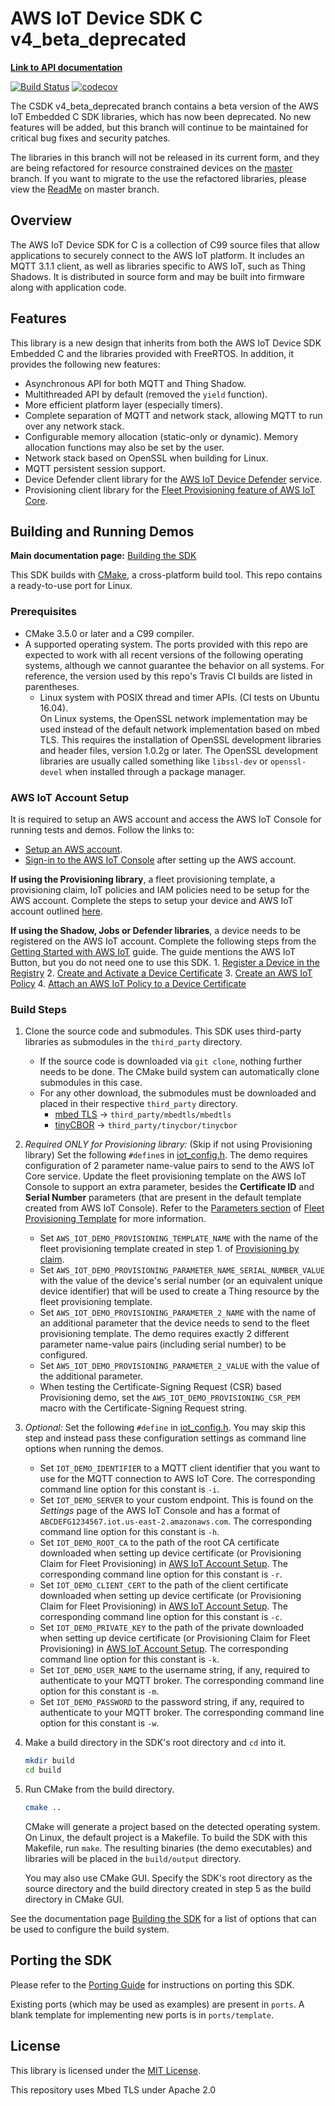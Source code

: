 # AWS IoT Device SDK C v4_beta_deprecated

**[Link to API documentation](https://docs.aws.amazon.com/freertos/latest/lib-ref/embedded-csdk/v4.0_beta_deprecated/lib-ref/index.html)**

[![Build Status](https://travis-ci.org/aws/aws-iot-device-sdk-embedded-C.svg?branch=v4_beta_deprecated)](https://travis-ci.org/aws/aws-iot-device-sdk-embedded-C)
[![codecov](https://codecov.io/gh/aws/aws-iot-device-sdk-embedded-C/branch/v4_beta_deprecated/graph/badge.svg)](https://codecov.io/gh/aws/aws-iot-device-sdk-embedded-C)

The CSDK v4_beta_deprecated branch contains a beta version of the AWS IoT Embedded C SDK libraries, which has now been deprecated. No new features will be added, but this branch will continue to be maintained for critical bug fixes and security patches.

The libraries in this branch will not be released in its current form, and they are being refactored for resource constrained devices on the [master](https://github.com/aws/aws-iot-device-sdk-embedded-C/tree/master) branch. If you want to migrate to the use the refactored libraries, please view the [ReadMe](https://github.com/aws/aws-iot-device-sdk-embedded-C/blob/master/README.md) on master branch.   

## Overview

The AWS IoT Device SDK for C is a collection of C99 source files that allow applications to securely connect to the AWS IoT platform. It includes an MQTT 3.1.1 client, as well as libraries specific to AWS IoT, such as Thing Shadows. It is distributed in source form and may be built into firmware along with application code.

## Features

This library is a new design that inherits from both the AWS IoT Device SDK Embedded C and the libraries provided with FreeRTOS. In addition, it provides the following new features:
- Asynchronous API for both MQTT and Thing Shadow.
- Multithreaded API by default (removed the `yield` function).
- More efficient platform layer (especially timers).
- Complete separation of MQTT and network stack, allowing MQTT to run over any network stack.
- Configurable memory allocation (static-only or dynamic). Memory allocation functions may also be set by the user.
- Network stack based on OpenSSL when building for Linux.
- MQTT persistent session support.
- Device Defender client library for the [AWS IoT Device Defender](https://docs.aws.amazon.com/iot/latest/developerguide/device-defender.html) service.
- Provisioning client library for the [Fleet Provisioning  feature
of AWS IoT Core](https://docs.aws.amazon.com/iot/latest/developerguide/provision-wo-cert.html).

## Building and Running Demos

**Main documentation page:** [Building the SDK](https://docs.aws.amazon.com/freertos/latest/lib-ref/c-sdk/main/building.html)

This SDK builds with [CMake](https://cmake.org/), a cross-platform build tool. This repo contains a ready-to-use port for Linux.

### Prerequisites
- CMake 3.5.0 or later and a C99 compiler.
- A supported operating system. The ports provided with this repo are expected to work with all recent versions of the following operating systems, although we cannot guarantee the behavior on all systems. For reference, the version used by this repo's Travis CI builds are listed in parentheses.
    - Linux system with POSIX thread and timer APIs. (CI tests on Ubuntu 16.04).<br>
    On Linux systems, the OpenSSL network implementation may be used instead of the default network implementation based on mbed TLS. This requires the installation of OpenSSL development libraries and header files, version 1.0.2g or later. The OpenSSL development libraries are usually called something like `libssl-dev` or `openssl-devel` when installed through a package manager.

### AWS IoT Account Setup
It is required to setup an AWS account and access the AWS IoT Console for running tests and demos. Follow the links to: 
- [Setup an AWS account](https://docs.aws.amazon.com/iot/latest/developerguide/iot-console-signin.html). 
- [Sign-in to the AWS IoT Console](https://docs.aws.amazon.com/iot/latest/developerguide/iot-console-signin.html) after setting up the AWS account.

<b>If using the Provisioning library</b>, a fleet provisioning template, a provisioning claim, IoT policies and IAM policies need to be setup for the AWS account. Complete the steps to setup your device and AWS IoT account outlined [here](https://docs.aws.amazon.com/iot/latest/developerguide/provision-wo-cert.html#use-claim).

<b>If using the Shadow, Jobs or Defender libraries</b>, a device needs to be registered on the AWS IoT account. Complete the following steps from the [Getting Started with AWS IoT](https://docs.aws.amazon.com/iot/latest/developerguide/iot-gs.html) guide. The guide mentions the AWS IoT Button, but you do not need one to use this SDK.
    1. [Register a Device in the Registry](https://docs.aws.amazon.com/iot/latest/developerguide/register-device.html)
    2. [Create and Activate a Device Certificate](https://docs.aws.amazon.com/iot/latest/developerguide/create-device-certificate.html)
    3. [Create an AWS IoT Policy](https://docs.aws.amazon.com/iot/latest/developerguide/create-iot-policy.html)
    4. [Attach an AWS IoT Policy to a Device Certificate](https://docs.aws.amazon.com/iot/latest/developerguide/attach-policy-to-certificate.html)

### Build Steps
1. Clone the source code and submodules. This SDK uses third-party libraries as submodules in the `third_party` directory.
    - If the source code is downloaded via `git clone`, nothing further needs to be done. The CMake build system can automatically clone submodules in this case.
    - For any other download, the submodules must be downloaded and placed in their respective `third_party` directory.
        - [mbed TLS](https://github.com/ARMmbed/mbedtls/tree/mbedtls-2.17) → `third_party/mbedtls/mbedtls`
        - [tinyCBOR](https://github.com/intel/tinycbor) → `third_party/tinycbor/tinycbor`
2. *Required ONLY for Provisioning library:* (Skip if not using Provisioning library) Set the following `#define`s in [iot_config.h](demos/iot_config.h). The demo requires configuration of 2 parameter name-value pairs to send to the AWS IoT Core service. Update the fleet provisioning template on the AWS IoT Console to support an extra parameter, besides the <b>Certificate ID</b> and <b>Serial Number</b> parameters (that are present in the default template created from AWS IoT Console). Refer to the [Parameters section](https://docs.aws.amazon.com/iot/latest/developerguide/provision-template.html#parameters-section) of [Fleet Provisioning Template](https://docs.aws.amazon.com/iot/latest/developerguide/provision-template.html#fleet-provision-template) for more information.
    - Set `AWS_IOT_DEMO_PROVISIONING_TEMPLATE_NAME` with the name of the fleet provisioning template created in step 1. of [Provisioning by claim](https://docs.aws.amazon.com/iot/latest/developerguide/provision-wo-cert.html#use-claim).
    - Set `AWS_IOT_DEMO_PROVISIONING_PARAMETER_NAME_SERIAL_NUMBER_VALUE` with the value of the device's serial number (or an equivalent unique device identifier) that will be used to create a Thing resource by the fleet provisioning template.
    - Set `AWS_IOT_DEMO_PROVISIONING_PARAMETER_2_NAME` with the name of an additional parameter that the device needs to send to the fleet provisioning template. The demo requires exactly 2 different parameter name-value pairs (including serial number) to be configured. 
    - Set `AWS_IOT_DEMO_PROVISIONING_PARAMETER_2_VALUE` with the value of the additional parameter.
    - When testing the Certificate-Signing Request (CSR) based Provisioning demo, set the `AWS_IOT_DEMO_PROVISIONING_CSR_PEM` macro with the Certificate-Signing Request string.
3. *Optional:* Set the following `#define` in [iot_config.h](demos/iot_config.h). You may skip this step and instead pass these configuration settings as command line options when running the demos.
    - Set `IOT_DEMO_IDENTIFIER` to a MQTT client identifier that you want to use for the MQTT connection to AWS IoT Core. The corresponding command line option for this constant is `-i`.
    - Set `IOT_DEMO_SERVER` to your custom endpoint. This is found on the *Settings* page of the AWS IoT Console and has a format of `ABCDEFG1234567.iot.us-east-2.amazonaws.com`. The corresponding command line option for this constant is `-h`.
    - Set `IOT_DEMO_ROOT_CA` to the path of the root CA certificate downloaded when setting up device certificate (or Provisioning Claim for Fleet Provisioning) in [AWS IoT Account Setup](https://github.com/aws/aws-iot-device-sdk-embedded-C/tree/v4_beta_deprecated#aws-iot-account-setup). The corresponding command line option for this constant is `-r`.
    - Set `IOT_DEMO_CLIENT_CERT` to the path of the client certificate downloaded when setting up device certificate (or Provisioning Claim for Fleet Provisioning) in [AWS IoT Account Setup](https://github.com/aws/aws-iot-device-sdk-embedded-C/tree/v4_beta_deprecated#aws-iot-account-setup). The corresponding command line option for this constant is `-c`.
    - Set `IOT_DEMO_PRIVATE_KEY` to the path of the private downloaded when setting up device certificate (or Provisioning Claim for Fleet Provisioning) in [AWS IoT Account Setup](https://github.com/aws/aws-iot-device-sdk-embedded-C/tree/v4_beta_deprecated#aws-iot-account-setup). The corresponding command line option for this constant is `-k`.
    - Set `IOT_DEMO_USER_NAME` to the username string, if any, required to authenticate to your MQTT broker. The corresponding command line option for this constant is `-m`.
    - Set `IOT_DEMO_PASSWORD` to the password string, if any, required to authenticate to your MQTT broker. The corresponding command line option for this constant is `-w`.
4. Make a build directory in the SDK's root directory and `cd` into it.
    ```sh
    mkdir build
    cd build
    ```
5. Run CMake from the build directory.
    ```sh
    cmake ..
    ```
    CMake will generate a project based on the detected operating system. On Linux, the default project is a Makefile. To build the SDK with this Makefile, run `make`. The resulting binaries (the demo executables) and libraries will be placed in the `build/output` directory.

    You may also use CMake GUI. Specify the SDK's root directory as the source directory and the build directory created in step 5 as the build directory in CMake GUI.

See the documentation page [Building the SDK](https://docs.aws.amazon.com/freertos/latest/lib-ref/c-sdk/main/building.html) for a list of options that can be used to configure the build system.

## Porting the SDK

Please refer to the [Porting Guide](https://docs.aws.amazon.com/freertos/latest/lib-ref/c-sdk/main/guide_developer_porting.html) for instructions on porting this SDK.

Existing ports (which may be used as examples) are present in `ports`. A blank template for implementing new ports is in `ports/template`.

## License

This library is licensed under the [MIT License](LICENSE).

This repository uses Mbed TLS under Apache 2.0
